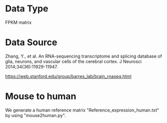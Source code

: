 # Data Type

FPKM matrix

# Data Source

Zhang, Y., et al. An RNA-sequencing transcriptome and splicing database of glia, neurons, and vascular cells of the cerebral cortex. J Neurosci 2014;34(36):11929-11947.

https://web.stanford.edu/group/barres_lab/brain_rnaseq.html

# Mouse to human

We generate a human reference matrix "Reference_expression_human.txt" by using "mouse2human.py".
